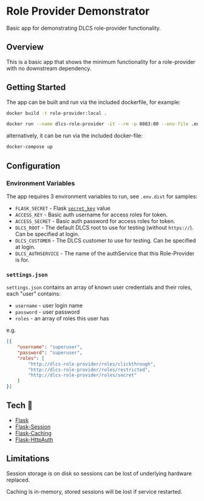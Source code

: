 # Role Provider Demonstrator

Basic app for demonstrating DLCS role-provider functionality.

## Overview

This is a basic app that shows the minimum functionality for a role-provider with no downstream dependency.

## Getting Started

The app can be built and run via the included dockerfile, for example:

```bash
docker build -t role-provider:local .

docker run --name dlcs-role-provider -it --rm -p 8083:80 --env-file .env role-provider:local
```

alternatively, it can be run via the included docker-file:

```bash
docker-compose up
```

## Configuration

### Environment Variables

The app requires 3 environment variables to run, see `.env.dist` for samples:

* `FLASK_SECRET` - Flask [`secret_key`](https://flask.palletsprojects.com/en/2.0.x/config/#SECRET_KEY) value
* `ACCESS_KEY` - Basic auth username for access roles for token.
* `ACCESS_SECRET` - Basic auth password for access roles for token.
* `DLCS_ROOT` - The default DLCS root to use for testing (without `https://`). Can be specified at login.
* `DLCS_CUSTOMER` - The DLCS customer to use for testing. Can be specified at login.
* `DLCS_AUTHSERVICE` - The name of the authService that this Role-Provider is for.

### `settings.json`

`settings.json` contains an array of known user credentials and their roles, each "user" contains:

* `username` - user login name
* `password` - user password
* `roles` - an array of roles this user has

e.g.

```json
[{
    "username": "superuser",
    "password": "superuser",
    "roles": [
        "http://dlcs-role-provider/roles/clickthrough",
        "http://dlcs-role-provider/roles/restricted",
        "http://dlcs-role-provider/roles/secret"
    ]
}]

```

## Tech :robot:

* [Flask](https://flask.palletsprojects.com)
* [Flask-Session](https://flask-session.readthedocs.io/en/latest/)
* [Flask-Caching](https://flask-caching.readthedocs.io/en/latest/)
* [Flask-HttpAuth](https://flask-httpauth.readthedocs.io/en/latest/)

## Limitations

Session storage is on disk so sessions can be lost of underlying hardware replaced.

Caching is in-memory, stored sessions will be lost if service restarted.